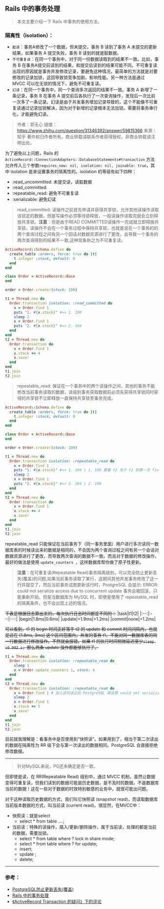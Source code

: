 ## Rails 中的事务处理

> 本文主要介绍一下 Rails 中事务的使用方法。

### 隔离性（isolation）：
- `脏读`：事务A修改了一个数据，但未提交，事务 B 读到了事务 A 未提交的更新结果，如果事务 A 提交失败，事务 B 读到的就是脏数据。
- `不可重复读`：在同一个事务中，对于同一份数据读取到的结果不一致。比如，事务 B 在事务A提交前读到的结果，和提交后读到的结果可能不同。不可重复读出现的原因就是事务并发修改记录，要避免这种情况，最简单的方法就是对要修改的记录加锁，这回导致锁竞争加剧，影响性能。另一种方法是通过 MVCC 可以在无锁的情况下，避免不可重复读。
- `幻读`：在同一个事务中，同一个查询多次返回的结果不一致。事务 A 新增了一条记录，事务 B 在事务 A 提交前后各执行了一次查询操作，发现后一次比前一次多了一条记录。幻读是由于并发事务增加记录导致的，这个不能像不可重复读通过记录加锁解决，因为对于新增的记录根本无法加锁。需要将事务串行化，才能避免幻读。

>作者：郭无心
>链接：https://www.zhihu.com/question/31346392/answer/59815366
>来源：知乎
>著作权归作者所有。商业转载请联系作者获得授权，非商业转载请注明出处。

为了避免以上问题，Rails 的 `ActiveRecord::ConnectionAdapters::DatabaseStatements#transaction` 方法允许传入三个参数`requires_new: nil, isolation: nil, joinable: true`，其中 isolation 是来设置事务的隔离性的。isolation 的等级有如下四种：
- :read_uncommitted: 未提交读，读脏数据
- :read_committed:
- :repeatable_read: 避免不可重复读
- :serializable: 避免幻读

> read_committed: 读操作之前首先申请并获得共享锁，允许其他读操作读取该锁定的数据，但是写操作必须等待锁释放，一般读操作读取完就会立刻释放共享锁。**注意**：但是由于READ COMMITTED读操作一完成就立即释放共享锁，读操作不会在一个事务过程中保持共享锁，也就是说在一个事务的的两个查询过程之间有另一个回话对数据资源进行了更改，会导致一个事务的两次查询得到的结果不一致,这种现象称之为不可重复读。

```ruby
ActiveRecord::Schema.define do
  create_table :orders, force: true do |t|
    t.integer :stock, default: 0
  end
end

class Order < ActiveRecord::Base
end

order = Order.create!(stock: 100)

t1 = Thread.new do
  Order.transaction isolation: :read_committed do
    x = Order.find 1
    puts "1. #{x.stock}" #=> 1. 100
    sleep 2
    x = Order.find 1
    puts "2. #{x.stock}" #=> 2. 104
  end
end
t2 = Thread.new do
  Order.transaction do
    x = Order.find 1
    x.stock += 4
    x.save!
  end
end
t1.join
t2.join
```

> repeatable_read: 保证在一个事务中的两个读操作之间，其他的事务不能修改当前事务读取的数据，该级别事务获取数据前必须先获得共享锁同时获得的共享锁不立即释放一直保持共享锁至事务完成。
```ruby
ActiveRecord::Schema.define do
  create_table :orders, force: true do |t|
    t.integer :stock, default: 0
  end
end

class Order < ActiveRecord::Base
end

order = Order.create!(stock: 100)

t1 = Thread.new do
  Order.transaction isolation: :repeatable_read do
    x = Order.find 1
    puts "1. #{x.stock}" #=> 1. 104 | 1. 100 要看 t2 先于 t1 的第一次 find 还是后于。先于是 104，后于是 100。
    sleep 2
    x = Order.find 1
    puts "2. #{x.stock}" #=> 2. 104 | 2. 100
  end
end
t2 = Thread.new do
  Order.transaction do
    x = Order.find 1
    x.stock += 4
    x.save!
  end
end
t1.join
t2.join
```

repeatable_read 只能保证在当前事务下（同一事务里面）用户进行多次读同一数据库表的时候读出来的数据是相同的，不会因为两个查询过程之间有另一个会话对数据资源进行了更改，而导致两次查询的数据不一致。而且对于数据的修改操作，最好的做法是使用 `update_counters `，这样数据库帮你做了原子性更新。

> **注意**：在可重复读(Repeatable Read)事务隔离级别，可以完全防止更新丢失(覆盖)的问题,如果当前事务读取了某行，这期间其他并发事务修改了这一行并提交了，然后当前事务试图更新该行时，PostgreSQL 会提示: ERROR: could not serialize access due to concurrent update 事务会被回滚，只能重新开始。但是当数据库为 MySQL 时，即使是使用了 repeatable_read 的隔离条件，也不会出现上述的情况。

~~下表是根据日志算出来的，每次执行日志时间都是不同的：~~
|task|t1|t2|
|:--:|:--:|:--:|
|begin|1.8ms|0.6ms|
|update|+1.9ms|+1.2ms|
|commit|none|+1.2ms|

~~可以看到，t1 的 begin 时间正好落于 t2 的 update 和 commit 时间间隔内，也就是说在 [1.8ms, 3ms] 这个区间范围内，并发的事务 t1，不能对同一数据库表的同一行数据进行修改操作。不然就会报错。如果 t1 的执行时间稍微延迟至少`sleep >0.002 s`，那么两条 update 操作都能够执行了。~~

```ruby
t1 = Thread.new do
  Order.transaction isolation: :repeatable_read do
    sleep 1
    x = Order.update_counters 1, stock: 4
  end
end
t2 = Thread.new do
  Order.transaction isolation: :repeatable_read do
    x = Order.find 1 # 加上这句话之后 PostgreSQL 就会报 could not serialize access due to concurrent update 错误。
    sleep 2
    x = Order.find 1
    x.stock += 5
    x.save!
  end
end
t1.join
t2.join
```

目前就我理解是：看事务中是否使用到“快照读”。如果用到了，相当于第二次读出的数据在隔离性为 RR 级下会与第一次读出的数据相同。PostgreSQL 会直接拒绝修改数据。


----
> 针对MySQL来说，PG还未确定是否一致。

但即使是读，在 RR(Repeatable Read) 级别中，通过 MVCC 机制，虽然让数据变得可重复读，但我们读到的数据可能是历史数据，是不及时的数据，不是数据库当前的数据！这在一些对于数据的时效特别敏感的业务中，就很可能出问题。

对于这种读取历史数据的方式，我们叫它快照读 (snapshot read)，而读取数据库当前版本数据的方式，叫当前读 (current read)。很显然，在MVCC中：

- 快照读：就是select
	- select * from table ....;
- 当前读：特殊的读操作，插入/更新/删除操作，属于当前读，处理的都是当前的数据，需要加锁。
	- select * from table where ? lock in share mode;
	- select * from table where ? for update;
	- insert;
	- update ;
	- delete;

----

### 参考：
- [PostgreSQL防止更新丢失(覆盖)](http://openwares.net/database/postgresql_updata_lost.html)
- [Rails 中的事务处理](https://ruby-china.org/topics/25427)
- [《ActiveRecord Transaction 的疑问》下的评论](https://ruby-china.org/topics/17321)